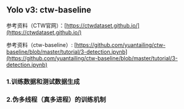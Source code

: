 ## Yolo v3: ctw-baseline

参考资料（CTW官网）：[https://ctwdataset.github.io/](https://ctwdataset.github.io/)

参考资料（ctw-baseline）: [https://github.com/yuantailing/ctw-baseline/blob/master/tutorial/3-detection.ipynb](https://github.com/yuantailing/ctw-baseline/blob/master/tutorial/3-detection.ipynb)


### 1.训练数据和测试数据生成




### 2.伪多线程（真多进程）的训练机制
